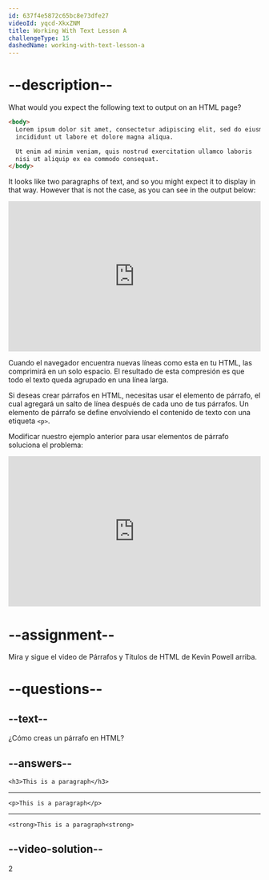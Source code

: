 ```yaml
---
id: 637f4e5872c65bc8e73dfe27
videoId: yqcd-XkxZNM
title: Working With Text Lesson A
challengeType: 15
dashedName: working-with-text-lesson-a
---
```


# --description--

What would you expect the following text to output on an HTML page?

```html
<body>
  Lorem ipsum dolor sit amet, consectetur adipiscing elit, sed do eiusmod tempor
  incididunt ut labore et dolore magna aliqua.

  Ut enim ad minim veniam, quis nostrud exercitation ullamco laboris
  nisi ut aliquip ex ea commodo consequat.
</body>
```

It looks like two paragraphs of text, and so you might expect it to display in that way. However that is not the case, as you can see in the output below:

<iframe allowfullscreen="true" allowpaymentrequest="true" allowtransparency="true" class="cp_embed_iframe " frameborder="0" height="300" width="100%" name="cp_embed_1" scrolling="no" src="https://codepen.io/TheOdinProjectExamples/embed/xxrKqeV?height=300&amp;theme-id=dark&amp;default-tab=html%2Cresult&amp;slug-hash=xxrKqeV&amp;user=TheOdinProjectExamples&amp;name=cp_embed_1" style="width: 100%; overflow:hidden; display:block;" title="Insertar de CodePen" loading="lazy" id="cp_embed_xxrKqeV"></iframe>

Cuando el navegador encuentra nuevas líneas como esta en tu HTML, las comprimirá en un solo espacio. El resultado de esta compresión es que todo el texto queda agrupado en una línea larga.

Si deseas crear párrafos en HTML, necesitas usar el elemento de párrafo, el cual agregará un salto de línea después de cada uno de tus párrafos. Un elemento de párrafo se define envolviendo el contenido de texto con una etiqueta `<p>`.

Modificar nuestro ejemplo anterior para usar elementos de párrafo soluciona el problema:

<iframe allowfullscreen="true" allowpaymentrequest="true" allowtransparency="true" class="cp_embed_iframe " frameborder="0" height="300" width="100%" name="cp_embed_2" scrolling="no" src="https://codepen.io/TheOdinProjectExamples/embed/mdwbmdp?height=300&amp;theme-id=dark&amp;default-tab=html%2Cresult&amp;slug-hash=mdwbmdp&amp;user=TheOdinProjectExamples&amp;name=cp_embed_2" style="width: 100%; overflow:hidden; display:block;" title="Insertar de CodePen" loading="lazy" id="cp_embed_mdwbmdp"></iframe>

# --assignment--

Mira y sigue el video de Párrafos y Títulos de HTML de Kevin Powell arriba.

# --questions--

## --text--

¿Cómo creas un párrafo en HTML?

## --answers--

`<h3>This is a paragraph</h3>`

---

`<p>This is a paragraph</p>`

---

`<strong>This is a paragraph<strong>`


## --video-solution--

2
